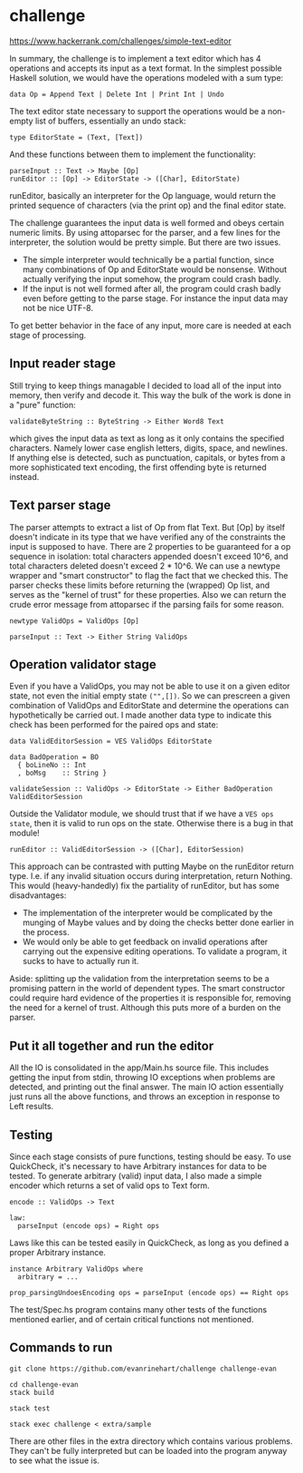 # challenge

https://www.hackerrank.com/challenges/simple-text-editor

In summary, the challenge is to implement a text editor which has 4 operations
and accepts its input as a text format. In the simplest possible Haskell
solution, we would have the operations modeled with a sum type:

```
data Op = Append Text | Delete Int | Print Int | Undo
```

The text editor state necessary to support the operations would be a non-empty
list of buffers, essentially an undo stack:

```
type EditorState = (Text, [Text])
```

And these functions between them to implement the functionality:

```
parseInput :: Text -> Maybe [Op]
runEditor :: [Op] -> EditorState -> ([Char], EditorState)
```

runEditor, basically an interpreter for the Op language, would return the
printed sequence of characters (via the print op) and the final editor
state.

The challenge guarantees the input data is well formed and obeys certain
numeric limits. By using attoparsec for the parser, and a few lines for the
interpreter, the solution would be pretty simple. But there are two issues.

- The simple interpreter would technically be a partial function, since
many combinations of Op and EditorState would be nonsense. Without actually
verifying the input somehow, the program could crash badly.
- If the input is not well formed after all, the program could crash badly
even before getting to the parse stage. For instance the input data may not
be nice UTF-8.

To get better behavior in the face of any input, more care is needed at each
stage of processing.

## Input reader stage

Still trying to keep things managable I decided to load all of the input
into memory, then verify and decode it. This way the bulk of the work is
done in a "pure" function:

```
validateByteString :: ByteString -> Either Word8 Text
```

which gives the input data as text as long as it only contains the specified
characters. Namely lower case english letters, digits, space, and newlines.
If anything else is detected, such as punctuation, capitals, or bytes from
a more sophisticated text encoding, the first offending byte is returned
instead.

## Text parser stage

The parser attempts to extract a list of Op from flat Text. But [Op] by itself
doesn't indicate in its type that we have verified any of the constraints
the input is supposed to have. There are 2 properties to be guaranteed for
a op sequence in isolation: total characters appended doesn't exceed 10^6, and
total characters deleted doesn't exceed 2 * 10^6. We can use a newtype wrapper
and "smart constructor" to flag the fact that we checked this. The parser
checks these limits before returning the (wrapped) Op list, and serves as the
"kernel of trust" for these properties. Also we can return the crude error
message from attoparsec if the parsing fails for some reason.

```
newtype ValidOps = ValidOps [Op]

parseInput :: Text -> Either String ValidOps
```

## Operation validator stage

Even if you have a ValidOps, you may not be able to use it on a given
editor state, not even the initial empty state `("",[])`. So we can prescreen
a given combination of ValidOps and EditorState and determine the operations
can hypothetically be carried out. I made another data type to indicate this
check has been performed for the paired ops and state:

```
data ValidEditorSession = VES ValidOps EditorState

data BadOperation = BO
  { boLineNo :: Int
  , boMsg    :: String }

validateSession :: ValidOps -> EditorState -> Either BadOperation ValidEditorSession

```

Outside the Validator module, we should trust that if we have a `VES ops
state`, then it is valid to run ops on the state. Otherwise there is a bug in
that module!

```
runEditor :: ValidEditorSession -> ([Char], EditorSession)
```

This approach can be contrasted with putting Maybe on the runEditor return
type. I.e. if any invalid situation occurs during interpretation, return
Nothing.  This would (heavy-handedly) fix the partiality of runEditor, but has
some disadvantages:

- The implementation of the interpreter would be complicated by the munging
of Maybe values and by doing the checks better done earlier in the process.
- We would only be able to get feedback on invalid operations after carrying
out the expensive editing operations. To validate a program, it sucks to have
to actually run it.

Aside: splitting up the validation from the interpretation seems to be a
promising pattern in the world of dependent types. The smart constructor could
require hard evidence of the properties it is responsible for, removing the
need for a kernel of trust. Although this puts more of a burden on the parser.

## Put it all together and run the editor

All the IO is consolidated in the app/Main.hs source file. This includes
getting the input from stdin, throwing IO exceptions when problems are
detected, and printing out the final answer. The main IO action essentially
just runs all the above functions, and throws an exception in response to Left
results.

## Testing

Since each stage consists of pure functions, testing should be easy. To use
QuickCheck, it's necessary to have Arbitrary instances for data to be tested.
To generate arbitrary (valid) input data, I also made a simple encoder which
returns a set of valid ops to Text form.

```
encode :: ValidOps -> Text

law:
  parseInput (encode ops) = Right ops
```

Laws like this can be tested easily in QuickCheck, as long as you defined a
proper Arbitrary instance.

```
instance Arbitrary ValidOps where
  arbitrary = ...

prop_parsingUndoesEncoding ops = parseInput (encode ops) == Right ops
```

The test/Spec.hs program contains many other tests of the functions mentioned
earlier, and of certain critical functions not mentioned.

## Commands to run

```
git clone https://github.com/evanrinehart/challenge challenge-evan
```

```
cd challenge-evan
stack build
```

```
stack test
```

```
stack exec challenge < extra/sample
```

There are other files in the extra directory which contains various problems.
They can't be fully interpreted but can be loaded into the program anyway
to see what the issue is.
